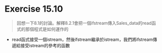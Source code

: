 # Exercise 15.10
> 回想一下8.1的討論。解釋8.2.1會把一個ifstream傳入Sales_data的read函式的那個程式是如何運作的
- read函式接受一個istream，然後ifstream繼承於istream，我們將ifstream傳遞給接受istream的參考的函數